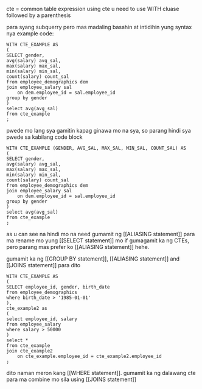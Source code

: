 cte = common table expression
using cte  u need to use WITH cluase followed by a parenthesis

para syang subquerry pero mas madaling basahin at intidihin yung syntax nya
example code:

```
WITH CTE_EXAMPLE AS
(
SELECT gender,
avg(salary) avg_sal,
max(salary) max_sal, 
min(salary) min_sal, 
count(salary) count_sal
from employee_demographics dem
join employee_salary sal
	on dem.employee_id = sal.employee_id
group by gender
)
select avg(avg_sal)
from cte_example
;

```

pwede mo lang sya gamitin kapag ginawa mo na sya, so parang hindi sya pwede sa kabilang code block 

```
WITH CTE_EXAMPLE (GENDER, AVG_SAL, MAX_SAL, MIN_SAL, COUNT_SAL) AS 
(
SELECT gender,
avg(salary) avg_sal,
max(salary) max_sal, 
min(salary) min_sal, 
count(salary) count_sal
from employee_demographics dem
join employee_salary sal
	on dem.employee_id = sal.employee_id
group by gender
)
select avg(avg_sal)
from cte_example
;
```

as u can see na hindi mo na need gumamit ng [[ALIASING statement]] para ma rename mo yung [[SELECT statement]] mo if gumagamit ka ng CTEs, pero parang mas prefer ko [[ALIASING statement]] hehe.

gumamit ka ng [[GROUP BY statement]], [[ALIASING statement]] and [[JOINS statement]] para dito

```
WITH CTE_EXAMPLE AS
(
SELECT employee_id, gender, birth_date
from employee_demographics
where birth_date > '1985-01-01'
),
cte_example2 as
(
select employee_id, salary
from employee_salary
where salary > 50000
)
select *
from cte_example
join cte_example2
	on cte_example.employee_id = cte_example2.employee_id
;
```

dito naman meron kang [[WHERE statement]]. gumamit ka ng dalawang cte para ma combine mo sila using [[JOINS statement]]
